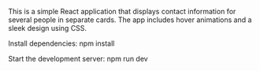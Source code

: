 This is a simple React application that displays contact information for several people in separate cards. The app includes hover animations and a sleek design using CSS.

Install dependencies: npm install

Start the development server: npm run dev
